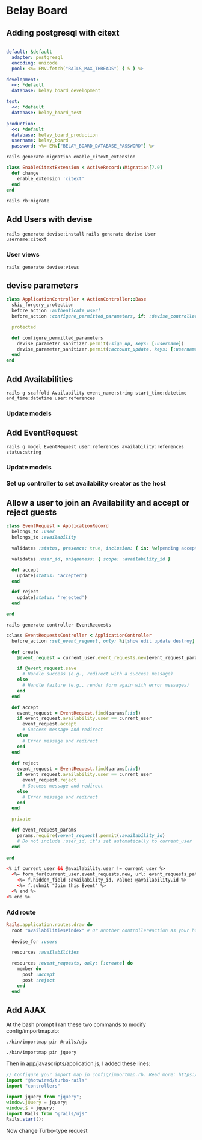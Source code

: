 # Belay Board

## Adding postgresql with citext 
```yml

default: &default
  adapter: postgresql
  encoding: unicode
  pool: <%= ENV.fetch("RAILS_MAX_THREADS") { 5 } %>

development:
  <<: *default
  database: belay_board_development

test:
  <<: *default
  database: belay_board_test

production:
  <<: *default
  database: belay_board_production
  username: belay_board
  password: <%= ENV["BELAY_BOARD_DATABASE_PASSWORD"] %>
```
`rails generate migration enable_citext_extension`

```rb
class EnableCitextExtension < ActiveRecord::Migration[7.0]
  def change
    enable_extension 'citext'
  end
end
```

`rails rb:migrate`

## Add Users with devise
`rails generate devise:install`
`rails generate devise User username:citext`

### User views
`rails generate devise:views`

## devise parameters

```rb
class ApplicationController < ActionController::Base
  skip_forgery_protection
  before_action :authenticate_user!
  before_action :configure_permitted_parameters, if: :devise_controller?

  protected

  def configure_permitted_parameters
    devise_parameter_sanitizer.permit(:sign_up, keys: [:username])
    devise_parameter_sanitizer.permit(:account_update, keys: [:username])
  end
end
```

## Add Availabilities
`rails g scaffold Availability event_name:string start_time:datetime end_time:datetime user:references`

### Update models

## Add EventRequest
`rails g model EventRequest user:references availability:references status:string`

### Update models

### Set up controller to set availability creator as the host

## Allow a user to join an Availability and accept or reject guests

```ruby
class EventRequest < ApplicationRecord
  belongs_to :user
  belongs_to :availability

  validates :status, presence: true, inclusion: { in: %w[pending accepted rejected] }

  validates :user_id, uniqueness: { scope: :availability_id }

  def accept
    update(status: 'accepted')
  end

  def reject
    update(status: 'rejected')
  end

end
```

`rails generate controller EventRequests`

```rb
cclass EventRequestsController < ApplicationController
  before_action :set_event_request, only: %i[show edit update destroy]

  def create
    @event_request = current_user.event_requests.new(event_request_params)

    if @event_request.save
      # Handle success (e.g., redirect with a success message)
    else
      # Handle failure (e.g., render form again with error messages)
    end
  end

  def accept
    event_request = EventRequest.find(params[:id])
    if event_request.availability.user == current_user
      event_request.accept
      # Success message and redirect
    else
      # Error message and redirect
    end
  end
  
  def reject
    event_request = EventRequest.find(params[:id])
    if event_request.availability.user == current_user
      event_request.reject
      # Success message and redirect
    else
      # Error message and redirect
    end
  end

  private

  def event_request_params
    params.require(:event_request).permit(:availability_id)
    # Do not include :user_id, it's set automatically to current_user
  end
  
end

```

```html
<% if current_user && @availability.user != current_user %>
  <%= form_for(current_user.event_requests.new, url: event_requests_path) do |f| %>
    <%= f.hidden_field :availability_id, value: @availability.id %>
    <%= f.submit "Join this Event" %>
  <% end %>
<% end %>
```

### Add route
```rb
Rails.application.routes.draw do
  root "availabilities#index" # Or another controller#action as your homepage
  
  devise_for :users

  resources :availabilities

  resources :event_requests, only: [:create] do
    member do
      post :accept
      post :reject
    end
  end
```

## Add AJAX
At the bash prompt I ran these two commands to modify config/importmap.rb:

`./bin/importmap pin @rails/ujs`

`./bin/importmap pin jquery`

Then in app/javascripts/application.js, I added these lines:

```js
// Configure your import map in config/importmap.rb. Read more: https://github.com/rails/importmap-rails
import "@hotwired/turbo-rails"
import "controllers"

import jquery from "jquery";
window.jQuery = jquery;
window.$ = jquery;
import Rails from "@rails/ujs"
Rails.start();
```

Now change Turbo-type request
